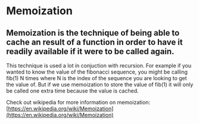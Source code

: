 # Memoization

## Memoization is the technique of being able to cache an result of a function in order to have it readily available if it were to be called again.

   This technique is used a lot in conjuction with recursion. For example if you wanted to know the value of the fibonacci sequence, you might be calling fib(1) N times where N is the index of the sequence you are looking to get the value of.
   But if we use memoization to store the value of fib(1) it will only be called one extra time because the value is cached.
   
   Check out wikipedia for more information on memoization: [https://en.wikipedia.org/wiki/Memoization](https://en.wikipedia.org/wiki/Memoization)
